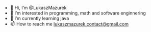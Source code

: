 - 👋 Hi, I’m @LukaszMazurek
- 👀 I’m interested in programming, math and software enginnering
- 🌱 I’m currently learning java
- 📫 How to reach me lukaszmazurek.contact@gmail.com

